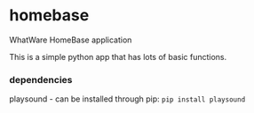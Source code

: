 # homebase
WhatWare HomeBase application

This is a simple python app that has lots of basic functions.

### dependencies

playsound - can be installed through pip: `pip install playsound`
